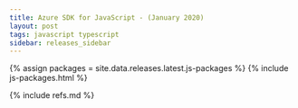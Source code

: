 ```yaml
---
title: Azure SDK for JavaScript - (January 2020)
layout: post
tags: javascript typescript
sidebar: releases_sidebar
---
```


{% assign packages = site.data.releases.latest.js-packages %}
{% include js-packages.html %}


{% include refs.md %}